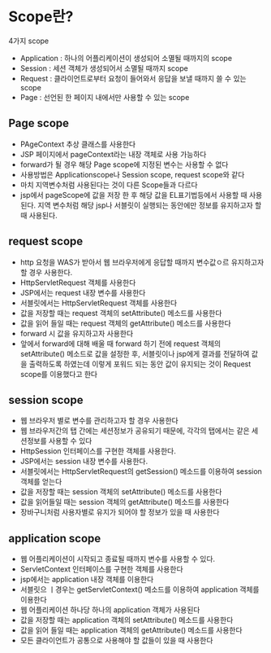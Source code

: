 Scope란?
======
4가지 scope
- Application : 하나의 어플리케이션이 생성되어 소멸될 때까지의 scope
- Session : 세션 객체가 생성되어서 소멸될 때까지 scope
- Request : 클라이언트로부터 요청이 들어와서 응답을 보낼 때까지 쓸 수 있는 scope
- Page : 선언된 한 페이지 내에서만 사용할 수 있는 scope

Page scope
----------
- PAgeContext 추상 클래스를 사용한다
- JSP 페이지에서 pageContext라는 내장 객체로 사용 가능하다
- forward가 될 경우 해당 Page scope에 지정된 변수는 사용할 수 없다
- 사용방법은 Applicationscope나 Session scope, request scope와 같다
- 마치 지역변수처럼 사용된다는 것이 다른 Scope들과 다르다
- jsp에서 pageScope에 값을 저장 한 후 해당 값을 EL표기법등에서 사용할 때 사용된다. 지역 변수처럼 해당 jsp나 서블릿이 실행되는 동안에만 정보를 유지하고자 할 때 사용된다. 

request scope
----------
- http 요청을 WAS가 받아서 웹 브라우저에게 응답할 때까지 변수값ㅇ르 유지하고자 할 경우 사용한다.
- HttpServletRequest 객체를 사용한다
- JSP에서는 request 내장 변수를 사용한다
- 서블릿에서는 HttpServletRequest 객체를 사용한다
- 값을 저장할 때는 request 객체의 setAttribute() 메소드를 사용한다
- 값을 읽어 들일 때는 request 객체의 getAttribute() 메소드를 사용한다
- forward 시 값을 유지하고자 사용한다
- 앞에서 forward에 대해 배울 때 forward 하기 전에 request 객체의 setAttribute() 메소드로 값을 설정한 후, 서블릿이나 jsp에게 결과를 전달하여 값을 출력하도록 하였는데 이렇게 포워드 되는 동안 값이 유지되는 것이 Request scope를 이용했다고 한다

session scope
------------
- 웹 브라우저 별로 변수를 관리하고자 할 경우 사용한다
- 웹 브라우저간의 탭 간에는 세션정보가 공유되기 때문에, 각각의 탭에서는 같은 세션정보를 사용할 수 있다
- HttpSession 인터페이스를 구현한 객체를 사용한다.
- JSP에서는 session 내장 변수를 사용한다. 
- 서블릿에서는 HttpServletRequest의 getSession() 메소드를 이용하여 session 객체를 얻는다
- 값을 저장할 때는 session 객체의 setAttribute() 메소드를 사용한다
- 값을 읽어들일 때는 session 객체의 getAttribute() 메소드를 사용한다
- 장바구니처럼 사용자별로 유지가 되어야 할 정보가 있을 때 사용한다 

application scope
--------------
- 웹 어플리케이션이 시작되고 종료될 때까지 변수를 사용할 수 있다.
- ServletContext 인터페이스를 구현한 객체를 사용한다
- jsp에서는 application 내장 객체를 이용한다
- 서블릿으 ㅣ경우는 getServletContext() 메소드를 이용하여 application 객체를 이용한다
- 웹 어플리케이션 하나당 하나의 application 객체가 사용된다
- 값을 저장할 때는 application 객체의 setAttribute() 메소드를 사용한다
- 값을 읽어 들일 때는 application 객체의 getAttribute() 메소드를 사용한다
- 모든 클라이언트가 공통으로 사용해야 할 값들이 있을 때 사용한다
